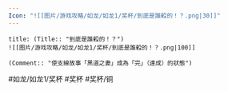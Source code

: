 ```yaml
---
Icon: "![[图片/游戏攻略/如龙/如龙1/奖杯/到底是誰殺的！？.png|30]]"
---
```

```ad-common-bronze-trophy
title: (Title:: "到底是誰殺的！？")
![[图片/游戏攻略/如龙/如龙1/奖杯/到底是誰殺的！？.png|100]]

(Comment:: "使支線故事「黑道之妻」成為「完」（達成）的狀態")
```

#如龙/如龙1/奖杯 #奖杯 #奖杯/铜
